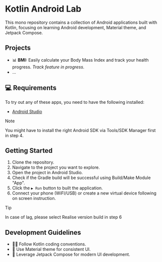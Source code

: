 # Kotlin Android Lab
This mono repository contains a collection of Android applications built with Kotlin, focusing on learning Android development, Material theme, and Jetpack Compose.

## Projects
- 📊 **BMI:** Easily calculate your Body Mass Index and track your health progress. _Track feature in progress_.
- ...

## 💻 Requirements
To try out any of these apps, you need to have the following installed:
- [Android Studio](https://developer.android.com/studio)

> [!NOTE]
> You might have to install the right Android SDK via Tools/SDK Manager first in step 4.

## Getting Started
1. Clone the repository.
2. Navigate to the project you want to explore.
3. Open the project in Android Studio.
4. Check if the Gradle build will be successful using Build/Make Module "App".
5. Click the ```▶ Run``` button to built the application.
6. Connect your phone (WiFI/USB) or create a new virtual device following on screen instruction.

> [!TIP]
> In case of lag, please select Realise version build in step 6

## Development Guidelines
- 🧑‍💻 Follow Kotlin coding conventions.
- 🎨 Use Material theme for consistent UI.
- 🚀 Leverage Jetpack Compose for modern UI development.
